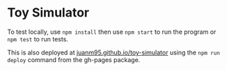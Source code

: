 # Toy Simulator

To test locally, use `npm install` then use `npm start` to run the program or `npm test` to run tests.

This is also deployed at [juanm95.github.io/toy-simulator](juanm95.github.io/toy-simulator) using the `npm run deploy` command from the gh-pages package.
